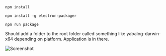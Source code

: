 ```npm install```

```npm install -g electron-packager```

```npm run package```

Should add a folder to the root folder called something like yabalog-darwin-x64 depending on platform.
Application is in there.


![Screenshot](https://github.com/clintonmedbery/yabalog/blob/master/yabalog%20screen%202019-04-08%20at%2011.01.28%20PM.png)
